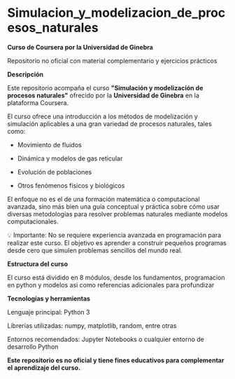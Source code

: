 # Simulacion_y_modelizacion_de_procesos_naturales

**Curso de Coursera por la Universidad de Ginebra**

Repositorio no oficial con material complementario y ejercicios prácticos

**Descripción**

Este repositorio acompaña el curso **"Simulación y modelización de procesos naturales"** ofrecido por la **Universidad de Ginebra** en la plataforma Coursera.

El curso ofrece una introducción a los métodos de modelización y simulación aplicables a una gran variedad de procesos naturales, tales como:

* Movimiento de fluidos

* Dinámica y modelos de gas reticular

* Evolución de poblaciones

* Otros fenómenos físicos y biológicos

El enfoque no es el de una formación matemática o computacional avanzada, sino más bien una guía conceptual y práctica sobre cómo usar diversas metodologías para resolver problemas naturales mediante modelos computacionales.

💡 Importante: No se requiere experiencia avanzada en programación para realizar este curso. El objetivo es aprender a construir pequeños programas desde cero que simulen problemas sencillos del mundo real.

**Estructura del curso**

El curso está dividido en 8 módulos, desde los fundamentos, programacion en python y modelos asi como referencias adicionales para profundizar

**Tecnologías y herramientas**

Lenguaje principal: Python 3

Librerías utilizadas: numpy, matplotlib, random, entre otras

Entornos recomendados: Jupyter Notebooks o cualquier entorno de desarrollo Python


**Este repositorio es no oficial y tiene fines educativos para complementar el aprendizaje del curso.**

